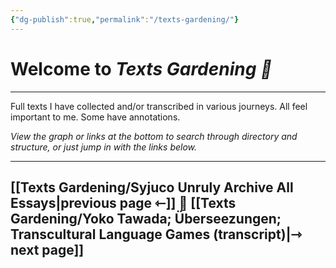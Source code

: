 ```yaml
---
{"dg-publish":true,"permalink":"/texts-gardening/"}
---
```



# Welcome to *Texts Gardening 📖*

---

Full texts I have collected and/or transcribed in various journeys. All feel important to me. Some have annotations.

*View the graph or links at the bottom to search through directory and structure, or just jump in with the links below.*

---
## [[Texts Gardening/Syjuco Unruly Archive All Essays\|previous page ⇽]]  📖  [[Texts Gardening/Yoko Tawada; Überseezungen; Transcultural Language Games (transcript)\|⇾ next page]]
